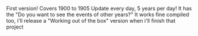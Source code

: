 First version!
Covers 1900 to 1905
Update every day, 5 years per day!
It has the "Do you want to see the events of other years?"
It works fine compiled too, i'll release a "Working out of the box" version when i'll finish that project
